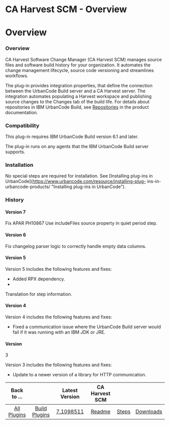 
CA Harvest SCM - Overview
=========================

# Overview



### Overview




 


CA Harvest Software Change Manager (CA Harvest SCM) manages source files and software build 
history for your organization. It automates the change management lifecycle, source code versioning and streamlines 
workflows.


The plug-in provides integration properties, that define the connection between the UrbanCode Build server 
and a CA Harvest server. The integration automates populating a Harvest workspace and publishing source changes to the 
Changes tab of the build life. For details about repositories in IBM UrbanCode Build, see 
[Repositories](http://www.ibm.com/support/knowledgecenter/SS8NMD_6.1.2/com.ibm.ucbuild.doc/topics/settings_project_repo_cpt.html)
 in the product documentation.


### Compatibility


This plug-in requires IBM UrbanCode Build version 6.1 and later.



The plug-in runs on any agents that the IBM UrbanCode Build server supports.


### Installation


No special steps are 
required for installation. See [Installing plug-ins in UrbanCode](https://www.urbancode.com/resource/installing-plug-
ins-in-urbancode-products/ "Installing plug-ins in UrbanCode").


### History


#### Version 7


Fix APAR PH10867 Use 
includeFiles source property in quiet period step.


#### Version 6


Fix changelog parser logic to correctly handle 
empty data columns.


#### Version 5


Version 5 includes the following features and fixes:


* Added RPX dependency.
* 
Translation for step information.


#### Version 4


Version 4 includes the following features and fixes:


* Fixed a 
communication issue where the UrbanCode Build server would fail if it was running with an IBM JDK or JRE.


#### Version
 3


Version 3 includes the following features and fixes:


* Update to a newer version of a library for HTTP 
communication.


|Back to ...||Latest Version|CA Harvest SCM |||
| :---: | :---: | :---: | :---: | :---: | :---: |
|[All Plugins](../../index.md)|[Build Plugins](../README.md)|[7.1098511](https://raw.githubusercontent.com/UrbanCode/IBM-UCB-PLUGINS/main/files/Harvest/Harvest-hcl-7.1098511.zip)|[Readme](README.md)|[Steps](steps.md)|[Downloads](downloads.md)|
